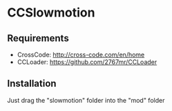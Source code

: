# CCSlowmotion
## Requirements
* CrossCode: http://cross-code.com/en/home
* CCLoader: https://github.com/2767mr/CCLoader

## Installation
Just drag the "slowmotion" folder into the "mod" folder
